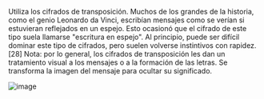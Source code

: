 Utiliza los cifrados de transposición. Muchos de los grandes de la historia, como el genio Leonardo da Vinci, escribían mensajes como se verían si estuvieran reflejados en un espejo. Esto ocasionó que el cifrado de este tipo suela llamarse "escritura en espejo". Al principio, puede ser difícil dominar este tipo de cifrados, pero suelen volverse instintivos con rapidez.[28]
Nota: por lo general, los cifrados de transposición les dan un tratamiento visual a los mensajes o a la formación de las letras. Se transforma la imagen del mensaje para ocultar su significado.


![image](https://user-images.githubusercontent.com/114906861/197959364-211e1dff-6b61-464f-8382-fd8c1e91b6bb.PNG)
